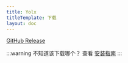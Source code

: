 ```yaml
---
title: Yolx
titleTemplate: 下载
layout: doc
---
```


[GitHub Release](https://github.com/uiYzzi/Yolx/releases)

:::warning 不知道该下载哪个？
查看 [安装指南](/docs/install)
:::